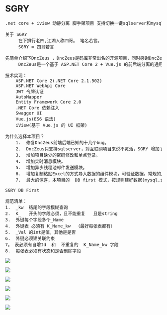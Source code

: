 # SGRY
<pre>
.net core + iview 动静分离 脚手架项目 支持切换一键sqlserver和mysql，按规则建好数据库生成前后台全部代码， 项目基于DncZeus , 优化了若干DncZeus的BUG，增加如excel粘贴数据上传，支持数据类型验证等

关于 SGRY 
     在下排行老四,江湖人称四哥。 笔名若言。
     SGRY = 四哥若言

先简单介绍下DncZeus ，DncZeus是码库非常出名的开源项目，同时感谢DncZeus作者的辛勤付出。
     DncZeus是一个基于 ASP.NET Core 2 + Vue.js 的前后端分离的通用后台管理系统框架。后端使用.NET Core 2 + Entity Framework Core 构建，UI 则是目前流行的基于 Vue.js 的 iView。项目实现了前后端的动态权限管理和控制以及基于 JWT 的用户令牌认证机制。

技术实现：
    ASP.NET Core 2(.NET Core 2.1.502)
    ASP.NET WebApi Core
    JWT 令牌认证
    AutoMapper
    Entity Framework Core 2.0
    .NET Core 依赖注入
    Swagger UI
    Vue.js(ES6 语法)
    iView(基于 Vue.js 的 UI 框架)
    
为什么选择本项目？
    1.  修复DncZeus前端后端已知的十几个bug。
    2.  DncZeus只支持sqlserver，对互联网项目来说不灵活，SGRY 增加了mysql的支持，支持一键切换数据库。
    3.  增加项目缺少的密码修改和单点登录。
    4.  增加实时消息模块。
    5.  增加异步线程池邮件发送模块。
    6.  增加复制粘贴Excel的方式导入数据的组件模块，可验证数据。常规的上传excel无法验证数据。
    7.  最大的惊喜，本项目的  DB first 模式，按规则建好数据(mysql,sql都可以)后，直接生成所有代码，包括前后端，外键下拉，查询条件，时间组建，数据导入等等。
    
SGRY DB First

规范清单：
1.  _kw  结尾的字段模糊查询
2.  K_   开头的字段必须，且不能重复   且是string
3.  外键每个字段多个_Name   
4.  外键表 必须有 K_Name_kw  （最好每张表都有）
5.  _Val 的int是值，其他是是否
6.  外键必须建关联约束
7。 表必须有自增Id  和  不重复的  K_Name_kw 字段
8.  每张表必须有状态和是否删除字段
</pre>

<p><img src="https://reg.ccstsc.com/1.jpg"/></p>
<p><img src="https://reg.ccstsc.com/2.jpg"/></p>
<p><img src="https://reg.ccstsc.com/3.jpg"/></p>
<p><img src="https://reg.ccstsc.com/4.jpg"/></p>
<p><img src="https://reg.ccstsc.com/5.jpg"/></p>
<p><img src="https://reg.ccstsc.com/6.jpg"/></p>


